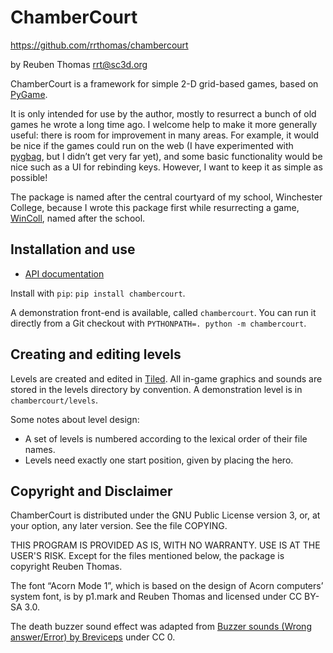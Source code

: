 # ChamberCourt

https://github.com/rrthomas/chambercourt  

by Reuben Thomas <rrt@sc3d.org>  

ChamberCourt is a framework for simple 2-D grid-based games, based on
[PyGame](https://pygame.org).

It is only intended for use by the author, mostly to resurrect a bunch of
old games he wrote a long time ago. I welcome help to make it more generally
useful: there is room for improvement in many areas. For example, it would
be nice if the games could run on the web (I have experimented with
[pygbag](https://github.com/pygame-web/pygbag/), but I didn’t get very far
yet), and some basic functionality would be nice such as a UI for rebinding
keys. However, I want to keep it as simple as possible!

The package is named after the central courtyard of my school, Winchester
College, because I wrote this package first while resurrecting a game,
[WinColl](https://github.com/rrthomas/wincoll), named after the school.


## Installation and use

* [API documentation](https://rrthomas.github.io/chambercourt)
 
Install with `pip`: `pip install chambercourt`.

A demonstration front-end is available, called `chambercourt`. You can run
it directly from a Git checkout with `PYTHONPATH=. python -m chambercourt`.


## Creating and editing levels

Levels are created and edited in [Tiled](https://www.mapeditor.org/). All
in-game graphics and sounds are stored in the levels directory by
convention. A demonstration level is in `chambercourt/levels`.

Some notes about level design:

+ A set of levels is numbered according to the lexical order of their file
  names.
+ Levels need exactly one start position, given by placing the hero.


## Copyright and Disclaimer

ChamberCourt is distributed under the GNU Public License version 3, or, at
your option, any later version. See the file COPYING.

THIS PROGRAM IS PROVIDED AS IS, WITH NO WARRANTY. USE IS AT THE USER'S RISK.
Except for the files mentioned below, the package is copyright Reuben
Thomas.

The font “Acorn Mode 1”, which is based on the design of Acorn computers’
system font, is by p1.mark and Reuben Thomas and licensed under CC BY-SA
3.0.

The death buzzer sound effect was adapted from
[Buzzer sounds (Wrong answer/Error) by Breviceps](https://freesound.org/s/493163)
under CC 0.
